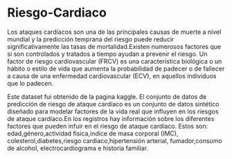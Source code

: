 # Riesgo-Cardiaco


Los ataques cardíacos son una de las principales causas de muerte a nivel mundial y la predicción temprana del riesgo puede reducir significativamente las tasas de mortalidad.Existen numerosos factores que si son controlados y tratados a tiempo ayudan a prevenir el riesgo. 
Un factor de riesgo cardiovascular (FRCV) es una característica biológica o un hábito o estilo de vida que aumenta la probabilidad de padecer o de fallecer a causa de una enfermedad cardiovascular (ECV), en aquellos individuos que lo padecen.

Este dataset fui obtenido de la pagina kaggle. 
El conjunto de datos de predicción de riesgo de ataque cardíaco es un conjunto de datos sintético diseñado para modelar factores de la vida real que influyen en los riesgos de ataque cardíaco.En los registros hay información sobre  los diferentes factores que pueden infuir en el riesgo de ataque cardíaco. Estos son: edad,género,actividad fisica,indice de masa corporal (IMC), colesterol,diabetes,riesgo cardiaco,hipertensión arterial, fumador,consumo de alcohol, electrocardiograma e historia familiar. 


